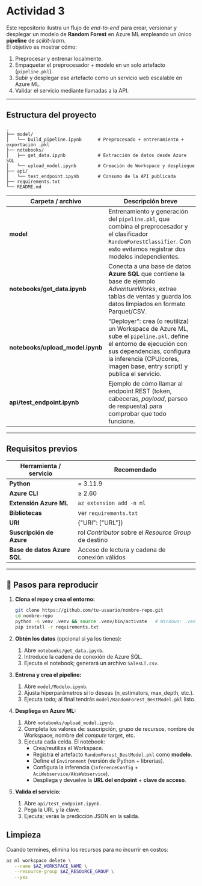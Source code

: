 # Actividad 3

Este repositorio ilustra un flujo de _end-to-end_ para crear, versionar y desplegar un modelo de **Random Forest** en Azure ML empleando un único **pipeline** de _scikit-learn_.  
El objetivo es mostrar cómo:

1. Preprocesar y entrenar localmente.  
2. Empaquetar el preprocesador + modelo en un solo artefacto (`pipeline.pkl`).  
3. Subir y desplegar ese artefacto como un servicio web escalable en Azure ML.  
4. Validar el servicio mediante llamadas a la API.

---

## Estructura del proyecto

```
.
├── model/
│   └── build_pipeline.ipynb      # Preprocesado + entrenamiento + exportación .pkl
├── notebooks/
│   ├── get_data.ipynb            # Extracción de datos desde Azure SQL
│   └── upload_model.ipynb        # Creación de Workspace y despliegue
├── api/
│   └── test_endpoint.ipynb       # Consumo de la API publicada
├── requirements.txt
└── README.md
```

| Carpeta / archivo                  | Descripción breve |
| ---------------------------------- | ----------------- |
| **model**                          | Entrenamiento y generación del `pipeline.pkl`, que combina el preprocesador y el clasificador `RandomForestClassifier`. Con esto evitamos registrar dos modelos independientes. |
| **notebooks/get_data.ipynb**       | Conecta a una base de datos **Azure SQL** que contiene la base de ejemplo _AdventureWorks_, extrae tablas de ventas y guarda los datos limpiados en formato Parquet/CSV. |
| **notebooks/upload_model.ipynb**   | “Deployer”: crea (o reutiliza) un Workspace de Azure ML, sube el `pipeline.pkl`, define el entorno de ejecución con sus dependencias, configura la inferencia (CPU/cores, imagen base, entry script) y publica el servicio. |
| **api/test_endpoint.ipynb**        | Ejemplo de cómo llamar al endpoint REST (token, cabeceras, _payload_, parseo de respuesta) para comprobar que todo funcione. |

---

## Requisitos previos

| Herramienta / servicio       | Recomendado            |
| ---------------------------- | ---------------------- |
| **Python**                   | = 3.11.9 |
| **Azure CLI**                | ≥ 2.60 |
| **Extensión Azure ML**       | `az extension add -n ml` |
| **Bibliotecas**              | ver `requirements.txt` |
| **URI**                      | {"URI": ["URL"]}|
| **Suscripción de Azure**     | rol _Contributor_ sobre el _Resource Group_ de destino |
| **Base de datos Azure SQL**  | Acceso de lectura y cadena de conexión válidos |

---

## 🚀 Pasos para reproducir

1. **Clona el repo y crea el entorno:**

   ```bash
   git clone https://github.com/tu-usuario/nombre-repo.git
   cd nombre-repo
   python -m venv .venv && source .venv/bin/activate   # Windows: .venv\Scripts\activate
   pip install -r requirements.txt
   ```

2. **Obtén los datos** (opcional si ya los tienes):

   1. Abre `notebooks/get_data.ipynb`.  
   2. Introduce la cadena de conexión de Azure SQL.  
   3. Ejecuta el notebook; generará un archivo `SalesLT.csv`.

3. **Entrena y crea el pipeline:**

   1. Abre `model/Modelo.ipynb`.  
   2. Ajusta hiperparámetros si lo deseas (n_estimators, max_depth, etc.).  
   3. Ejecuta todo; al final tendrás `model/RandomForest_BestModel.pkl` listo.

4. **Despliega en Azure ML:**

   1. Abre `notebooks/upload_model.ipynb`.  
   2. Completa los valores de: suscripción, grupo de recursos, nombre de Workspace, nombre del _compute_ target, etc.  
   3. Ejecuta cada celda. El notebook:  
      - Crea/reutiliza el Workspace.  
      - Registra el artefacto `RandomForest_BestModel.pkl` como **modelo**.  
      - Define el `Environment` (versión de Python + librerías).  
      - Configura la inferencia (`InferenceConfig` + `AciWebservice/AksWebservice`).  
      - Despliega y devuelve la **URL del endpoint** + **clave de acceso**.

5. **Valida el servicio:**

   1. Abre `api/test_endpoint.ipynb`.  
   2. Pega la URL y la clave.  
   3. Ejecuta; verás la predicción JSON en la salida.


## Limpieza

Cuando termines, elimina los recursos para no incurrir en costos:

```bash
az ml workspace delete \
   --name $AZ_WORKSPACE_NAME \
   --resource-group $AZ_RESOURCE_GROUP \
   --yes
```



